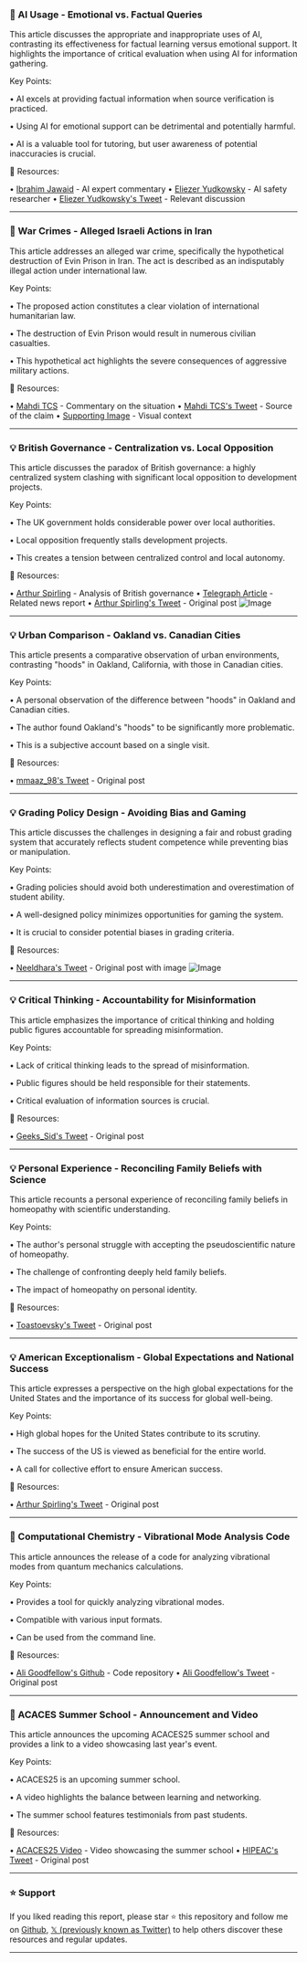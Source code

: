 ### 🤖 AI Usage - Emotional vs. Factual Queries

This article discusses the appropriate and inappropriate uses of AI, contrasting its effectiveness for factual learning versus emotional support.  It highlights the importance of critical evaluation when using AI for information gathering.

Key Points:

• AI excels at providing factual information when source verification is practiced.


• Using AI for emotional support can be detrimental and potentially harmful.


•  AI is a valuable tool for tutoring, but user awareness of potential inaccuracies is crucial.



🔗 Resources:

• [Ibrahim Jawaid](https://x.com/ibrahim_jawaid) - AI expert commentary
• [Eliezer Yudkowsky](https://x.com/ESYudkowsky) - AI safety researcher
• [Eliezer Yudkowsky's Tweet](https://x.com/ESYudkowsky/status/1941995929340617127) - Relevant discussion


---

### 🤖 War Crimes - Alleged Israeli Actions in Iran

This article addresses an alleged war crime, specifically the hypothetical destruction of Evin Prison in Iran. The act is described as an indisputably illegal action under international law.

Key Points:

• The proposed action constitutes a clear violation of international humanitarian law.


•  The destruction of Evin Prison would result in numerous civilian casualties.


• This hypothetical act highlights the severe consequences of aggressive military actions.



🔗 Resources:

• [Mahdi TCS](https://x.com/mahdi_tcs_) - Commentary on the situation
• [Mahdi TCS's Tweet](https://x.com/mahdi_tcs_/status/1941962098164019519) - Source of the claim
• [Supporting Image](https://t.co/yHOdLYuOEW) - Visual context


---

### 💡 British Governance - Centralization vs. Local Opposition

This article discusses the paradox of British governance: a highly centralized system clashing with significant local opposition to development projects.

Key Points:

• The UK government holds considerable power over local authorities.


• Local opposition frequently stalls development projects.


• This creates a tension between centralized control and local autonomy.



🔗 Resources:

• [Arthur Spirling](https://x.com/arthur_spirling) - Analysis of British governance
• [Telegraph Article](https://x.com/Telegraph/status/1941834581306478614/photo/1) - Related news report
• [Arthur Spirling's Tweet](https://x.com/arthur_spirling/status/1941952339343974768) - Original post
![Image](https://pbs.twimg.com/media/GvLIQnnXwAADId4?format=jpg&name=small)


---

### 💡 Urban Comparison - Oakland vs. Canadian Cities

This article presents a comparative observation of urban environments, contrasting "hoods" in Oakland, California, with those in Canadian cities.

Key Points:

• A personal observation of the difference between "hoods" in Oakland and Canadian cities.


• The author found Oakland's "hoods" to be significantly more problematic.


•  This is a subjective account based on a single visit.



🔗 Resources:

• [mmaaz_98's Tweet](https://x.com/mmaaz_98/status/1941352035347292361) - Original post


---

### 💡 Grading Policy Design - Avoiding Bias and Gaming

This article discusses the challenges in designing a fair and robust grading system that accurately reflects student competence while preventing bias or manipulation.

Key Points:

•  Grading policies should avoid both underestimation and overestimation of student ability.


•  A well-designed policy minimizes opportunities for gaming the system.


• It is crucial to consider potential biases in grading criteria.


🔗 Resources:

• [Neeldhara's Tweet](https://x.com/neeldhara/status/1941338792025096409) - Original post with image
![Image](https://pbs.twimg.com/media/GvEFV_nX0AEcyht?format=jpg&name=small)


---

### 💡 Critical Thinking - Accountability for Misinformation

This article emphasizes the importance of critical thinking and holding public figures accountable for spreading misinformation.

Key Points:

• Lack of critical thinking leads to the spread of misinformation.


• Public figures should be held responsible for their statements.


•  Critical evaluation of information sources is crucial.


🔗 Resources:

• [Geeks_Sid's Tweet](https://x.com/Geeks_Sid/status/1941317515315118113) - Original post


---

### 💡 Personal Experience - Reconciling Family Beliefs with Science

This article recounts a personal experience of reconciling family beliefs in homeopathy with scientific understanding.

Key Points:

• The author's personal struggle with accepting the pseudoscientific nature of homeopathy.


• The challenge of confronting deeply held family beliefs.


•  The impact of homeopathy on personal identity.


🔗 Resources:

• [Toastoevsky's Tweet](https://x.com/toastoevsky/status/1941019411282121061) - Original post


---

### 💡 American Exceptionalism - Global Expectations and National Success

This article expresses a perspective on the high global expectations for the United States and the importance of its success for global well-being.

Key Points:

• High global hopes for the United States contribute to its scrutiny.


• The success of the US is viewed as beneficial for the entire world.


•  A call for collective effort to ensure American success.


🔗 Resources:

• [Arthur Spirling's Tweet](https://x.com/arthur_spirling/status/1941262003550683523) - Original post


---

### 🤖 Computational Chemistry - Vibrational Mode Analysis Code

This article announces the release of a code for analyzing vibrational modes from quantum mechanics calculations.

Key Points:

•  Provides a tool for quickly analyzing vibrational modes.


•  Compatible with various input formats.


•  Can be used from the command line.



🔗 Resources:

• [Ali Goodfellow's Github](https://github.com/aligfellow/vib_analysis) - Code repository
• [Ali Goodfellow's Tweet](https://x.com/ali_goodfellow/status/1940711899609682107) - Original post


---

### 🚀 ACACES Summer School - Announcement and Video

This article announces the upcoming ACACES25 summer school and provides a link to a video showcasing last year's event.

Key Points:

•  ACACES25 is an upcoming summer school.


• A video highlights the balance between learning and networking.


•  The summer school features testimonials from past students.


🔗 Resources:

• [ACACES25 Video](https://youtu.be/r4cqVb8dnvg) - Video showcasing the summer school
• [HIPEAC's Tweet](https://x.com/hipeac/status/1940690568884924548) - Original post


---

### ⭐️ Support

If you liked reading this report, please star ⭐️ this repository and follow me on [Github](https://github.com/Drix10), [𝕏 (previously known as Twitter)](https://x.com/DRIX_10_) to help others discover these resources and regular updates.

---